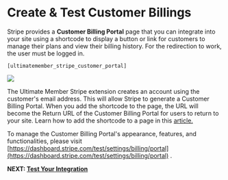 ---
---
# Create & Test Customer Billings
 Stripe provides a <strong>Customer Billing Portal</strong> page that you can integrate into your site using a shortcode to display a button or link for customers to manage their plans and view their billing history. For the redirection to work, the user must be logged in.

```
[ultimatemember_stripe_customer_portal]
```

  ![](https://s3.amazonaws.com/helpscout.net/docs/assets/561c96629033600a7a36d662/images/65b691d930c1875e8e0675a2/file-CvdeoTjilQ.png)

 The Ultimate Member Stripe extension creates an account using the customer's email address. This will allow Stripe to generate a Customer Billing Portal. When you add the shortcode to the page, the URL will become the Return URL of the Customer Billing Portal for users to return to your site. Learn how to add the shortcode to a page in this  [article.](/docs-v3/um-stripe/article/1894-how-to-access-the-stripe-customer-portal-from-the-website)

 To manage the Customer Billing Portal's appearance, features, and functionalities, please visit  [https://dashboard.stripe.com/test/settings/billing/portal](https://dashboard.stripe.com/test/settings/billing/portal) .

 <strong>NEXT:  [Test Your Integration](/docs-v3/um-stripe/article/1610-stripe---test-your-integration)</strong>